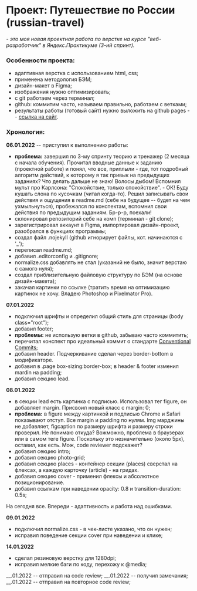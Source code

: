 # Проект: Путешествие по России (russian-travel)

*- это моя новая проектная работа по верстке на курсе "веб-разработчик" в Яндекс.Практикуме (3-ий спринт).*

### Особенности проекта:
* адаптивная верстка с использованием html, css;
* применена методология БЭМ;
* дизайн-макет в Figma;
* изображения нужно оптимизировать;
* с git работаем через терминал;
* github: коммитим часто, называем правильно, работаем с ветками;
* результаты работы (готовый сайт) нужно выложить на github pages -- [ссылка на сайт](https://#).

### Хронология:
**06.01.2022** -- приступил к выполнению работы:

* **проблема:** завершил по 3-му спринту теорию и тренажер (2 месяца с начала обучения). Прочитал вводные данные к заданию (проектной работе) и понял, что все, приплыли - где, тот подробный алгоритм действий, к которому я так привык на предыдущих заданиях? Что делать дальше не знаю! Волосы дыбом! Вспомнил мульт про Карлсона: "Спокойствие, только спокойствие". - ОК! Буду кушать слона по кусочкам (читал когда-то). Решил записывать свои действия и ощущения в readme.md (себе на будущее -- будет на чем ухмыльнуться), пробежался по конспектам, вспомнил свои действия по предыдущим заданиям. Бр-р-р, поехали!
* склонировал репозиторий себе на комп (терминал - git clone);
* зарегистрировал аккаунт в Figma, импортировал дизайн-проект, разобрался в функциях программы;
* создал файл .nojekyll (github игнорирует файлы, кот. начинаются с '_');
* переписал readme.md;
* добавил .editorconfig и .gitignore;
* normalize.css добавлять не стал (указаний не было, значит верстаю с самого нуля);
* создал приблизительную файловую структуру по БЭМ (на основе дизайн-макета);
* закачал картинки по ссылке (тратить время на оптимизацию картинок не хочу. Владею Photoshop и Pixelmator Pro).

**07.01.2022**

* подключил шрифты и определил общий стиль для страницы (body class="root");
* добавил footer;
* **проблемы:** не использую ветки в github, забываю часто коммитить;
* перечитал конспект про идеальный коммит о стандарте [Conventional Commits](https://www.conventionalcommits.org/ru/v1.0.0/);
* добавил header. Подчеркивание сделал через border-bottom в модификаторе.
* добавил в .page box-sizing:border-box; в header & footer изменил mardin на padding;
* добавил секцию lead.

**08.01.2022**

* в секции lead есть картинка с подписью. Использовал тег figure, он добавляет margin. Присвоил новый класс c margin: 0;
* **проблема:** в figure между картинкой и подписью Chrome и Safari показывают отступ. Все margin и padding по нулям. Img марджины не добавляет, figcaption по размеру шрифта и размеру строки проверил. Не понимаю откуда? Вожможно, проблема в браузерах или в самом теге figure. Поскольку это незначительно (около 5px), оставил, как есть. Мож, code reviewer подскажет?
* добавил секцию intro;
* добавил секцию photo-grid;
* добавил секцию places - контейнер секции (places) сверстал на флексах, а каждую карточку (article) - на гридах.
* добавил секцию cover - применил флексы и абсолютное позиционирование.
* добавил ссылкам при наведении opacity: 0.8 и transition-duration: 0.5s;

На сегодня все. Впереди - адаптивность и работа над ошибками.

**09.01.2022**

* подключил normalize.css - в чек-листе указано, что он нужен;
* исправил поведение секции cover при наведении и клике;

**14.01.2022**

* сделал резиновую верстку для 1280dpi;
* исправил мелкие баги по коду, перехожу к @media;


__.01.2022 -- отправил на code review;
__.01.2022 -- получил замечания;
__.01.2022 -- отправил на повторное code review;
